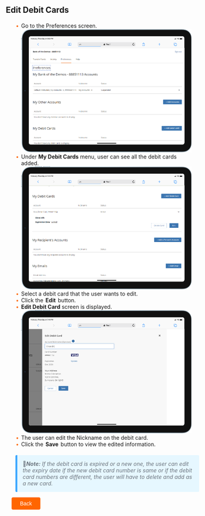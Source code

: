 ## Edit Debit Cards

<div class="card-body">
    <ul>
    <li>Go to the Preferences screen.</li>
    <img src="https://raw.githubusercontent.com/Fiserv/transfer-now/develop/assets/images/Debit-card-preference.png">
    <li>Under <strong>My Debit Cards</strong> menu, user can see all the debit cards added.</li>
    <img src="https://raw.githubusercontent.com/Fiserv/transfer-now/develop/assets/images/Delete-option.png">
    <li>Select a debit card that the user wants to edit.</li>
    <li>Click the <b class="confirm-button">Edit</b> button.</li>
    <li><strong>Edit Debit Card</strong> screen is displayed.</li>
    <img src="https://raw.githubusercontent.com/Fiserv/transfer-now/develop/assets/images/Edit-Debit-Card.png">
    <li>The user can edit the Nickname on the debit card.</li>
    <li>Click the <b class="confirm-button">Save</b> button to view the edited information.</li>
    </ul>
</div>
<p class="block-quote"> &#128221<i><strong>Note:</strong> If the debit card is expired or a new one, the user can edit the expiry date if the new debit card number is same or if the debit card numbers are different, the user will have to delete and add as a new card.</i></p>

<div class="debit-card-button-container">
<div class="debit-card-left-button">
<a href="?path=docs/transfer-debit-card/delete-debit-card.md">Back</a>
</div>
</div>

<style>
    .debit-card-button-container {
        position: relative;
        width: 100%;
        height: 30px;
        font-family: sans-serif;
        margin: 0px 15px;
    }
    .debit-card-left-button a{
        position: absolute;
        display: inline;
        border: 0px;
        background: rgb(255, 102, 0);
        color: rgb(255, 255, 255);
        padding: 8px 22px;
        cursor: pointer;
        border-radius: 4px;                                
        text-align: center;
        text-decoration: none;
        transition: all 0.3s ease;
    }
    .debit-card-left-button a{ 
        left: 0;
    }
    .debit-card-left-button a:hover{
        color: #f60;
        background-color: white;
        border: 2px solid #f60;
    }
    .block-quote {
        margin-left: 25px;
        padding: 1em;
        color: #6a737d;
        border-left: 0.375em solid #40a9ff;
        background: #e6f7ff;
        border-radius: 3px;
    }
    .confirm-button {
        padding: 2px;
        font-weight:bold;
    }
    .card-body {
        margin: 20px;
    }
    .card-body ul {
        list-style: none;
        padding-left: 20px;
    }
    .card-body ul li::before {
        content: "\2022";
        font-size: 1em;
        color: #f60;
        display: inline-block;
        width: 1em;
        margin-left: -1em;
    }
</style>